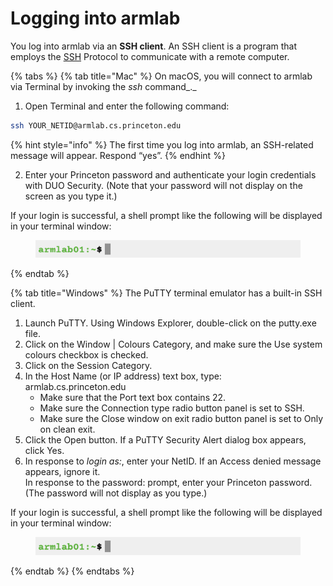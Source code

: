 # Logging into armlab

You log into armlab via an **SSH client**. An SSH client is a program that employs the [SSH](../../appendices/secure-shell-ssh-protocol/) Protocol to communicate with a remote computer.&#x20;

{% tabs %}
{% tab title="Mac" %}
On macOS, you will connect to armlab via Terminal by invoking the _ssh_ command_._&#x20;

1. Open Terminal and enter the following command:

```bash
ssh YOUR_NETID@armlab.cs.princeton.edu
```

{% hint style="info" %}
The first time you log into armlab, an SSH-related message will appear. Respond “yes”.
{% endhint %}

2. Enter your Princeton password and authenticate your login credentials with DUO Security. (Note that your password will not display on the screen as you type it.)

If your login is successful, a shell prompt like the following will be displayed in your terminal window:&#x20;

<figure><img src="../../.gitbook/assets/Screenshot 2023-04-23 at 3.12.10 PM.png" alt=""><figcaption></figcaption></figure>
{% endtab %}

{% tab title="Windows" %}
The PuTTY terminal emulator has a built-in SSH client.

1. Launch PuTTY. Using Windows Explorer, double-click on the putty.exe file.
2. Click on the Window | Colours Category, and make sure the Use system colours checkbox is checked.
3. Click on the Session Category.
4. In the Host Name (or IP address) text box, type:\
   &#x20;                   armlab.cs.princeton.edu
   * Make sure that the Port text box contains 22.
   * Make sure the Connection type radio button panel is set to SSH.
   * Make sure the Close window on exit radio button panel is set to Only on clean exit.
5. Click the Open button. If a PuTTY Security Alert dialog box appears, click Yes.
6. In response to _login as:_, enter your NetID. If an Access denied message appears, ignore it.\
   In response to the password: prompt, enter your Princeton password. (The password will not display as you type.)

If your login is successful, a shell prompt like the following will be displayed in your terminal window:&#x20;

<figure><img src="../../.gitbook/assets/Screenshot 2023-04-23 at 3.12.10 PM.png" alt=""><figcaption></figcaption></figure>
{% endtab %}
{% endtabs %}
